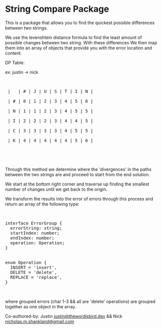 # String Compare Package

This is a package that allows you to find the quickest possible differences between two strings.

We use the levenshtein distance formula to find the least amount of possible changes between two string. With these differences
We then map them into an array of objects that provide you with the error location and content.

DP Table:

ex:
justin -> nick
<br />

<pre>
<br />
 |   | # | J | U | S | T | I | N |<br />
 | # | 0 | 1 | 2 | 3 | 4 | 5 | 6 |<br />
 | N | 1 | 1 | 2 | 3 | 4 | 5 | 5 |<br />
 | I | 2 | 2 | 2 | 3 | 4 | 4 | 5 |<br />
 | C | 3 | 3 | 3 | 3 | 4 | 5 | 5 |<br />
 | K | 4 | 4 | 4 | 4 | 4 | 5 | 6 |<br />
 </pre>
 <br />

Through this method we determine where the 'divergences' in the paths between the two strings are 
and proceed to start from the end solution.

We start at the bottom right corner and traverse up finding the smallest number of changes until
we get back to the origin.

We transform the results into the error of errors through this process and return an array of the 
following type:

<pre>
<br />
interface ErrorGroup {
  errorString: string;
  startIndex: number;
  endIndex: number;
  operation: Operation;
}
<br />
enum Operation {
  INSERT = 'insert',
  DELETE = 'delete',
  REPLACE = 'replace',
}
<br />
</pre>

where grouped errors (char 1-3 && all are 'delete' operations) are grouped together as one 
object in the array. 


Co-authored-by: Justin <justin@thewordisbird.dev> && Nick <nicholas.m.shankland@gmail.com>
